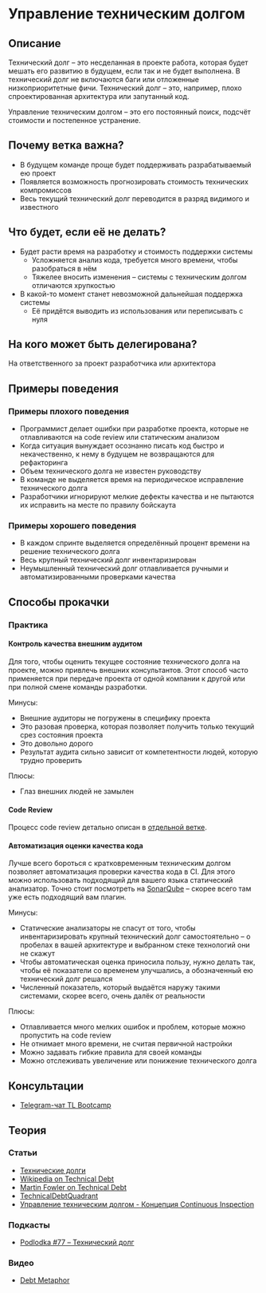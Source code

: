 # Управление техническим долгом
## Описание
Технический долг – это несделанная в проекте работа, которая будет мешать его развитию в будущем, если так и не будет выполнена. В технический долг не включаются баги или отложенные низкоприоритетные фичи. Технический долг – это, например, плохо спроектированная архитектура или запутанный код.

Управление техническим долгом – это его постоянный поиск, подсчёт стоимости и постепенное устранение.

## Почему ветка важна?
- В будущем команде проще будет поддерживать разрабатываемый ею проект
- Появляется возможность прогнозировать стоимость технических компромиссов
- Весь текущий технический долг переводится в разряд видимого и известного

## Что будет, если её не делать?
- Будет расти время на разработку и стоимость поддержки системы
  - Усложняется анализ кода, требуется много времени, чтобы разобраться в нём
  - Тяжелее вносить изменения – системы с техническим долгом отличаются хрупкостью
- В какой-то момент станет невозможной дальнейшая поддержка системы
  - Её придётся выводить из использования или переписывать с нуля

## На кого может быть делегирована?
На ответственного за проект разработчика или архитектора

## Примеры поведения
### Примеры плохого поведения
- Программист делает ошибки при разработке проекта, которые не отлавливаются на code review или статическим анализом
- Когда ситуация вынуждает осознанно писать код быстро и некачественно, к нему в будущем не возвращаются для рефакторинга
- Объем технического долга не известен руководству
- В команде не выделяется время на периодическое исправление технического долга
- Разработчики игнорируют мелкие дефекты качества и не пытаются их исправить на месте по правилу бойскаута

### Примеры хорошего поведения
- В каждом спринте выделяется определённый процент времени на решение технического долга
- Весь крупный технический долг инвентаризирован
- Неумышленный технический долг отлавливается ручными и автоматизированными проверками качества

## Способы прокачки
### Практика
#### Контроль качества внешним аудитом
Для того, чтобы оценить текущее состояние технического долга на проекте, можно привлечь внешних консультантов. Этот способ часто применяется при передаче проекта от одной компании к другой или при полной смене команды разработки.

Минусы:
- Внешние аудиторы не погружены в специфику проекта
- Это разовая проверка, которая позволяет получить только текущий срез состояния проекта
- Это довольно дорого
- Результат аудита сильно зависит от компетентности людей, которую трудно проверить

Плюсы:
- Глаз внешних людей не замылен

#### Code Review
Процесс code review детально описан в [отдельной ветке](/ru/roles/technical-lead/product-quality/code-review.md).

#### Автоматизация оценки качества кода
Лучше всего бороться с кратковременным техническим долгом позволяет автоматизация проверки качества кода в CI. Для этого можно использовать подходящий для вашего языка статический анализатор. Точно стоит посмотреть на [SonarQube](https://www.sonarqube.org/) – скорее всего там уже есть подходящий вам плагин.

Минусы:
- Статические анализаторы не спасут от того, чтобы инвентаризировать крупный технический долг самостоятельно – о пробелах в вашей архитектуре и выбранном стеке технологий они не скажут
- Чтобы автоматическая оценка приносила пользу, нужно делать так, чтобы её показатели со временем улучшались, а обозначенный ею технический долг решался
- Численный показатель, который выдаётся наружу такими системами, скорее всего, очень далёк от реальности

Плюсы:
- Отлавливается много мелких ошибок и проблем, которые можно пропустить на code review
- Не отнимает много времени, не считая первичной настройки
- Можно задавать гибкие правила для своей команды
- Можно отслеживать увеличение или понижение технического долга

## Консультации
- [Telegram-чат TL Bootcamp](https://tlinks.run/tlbootcamp)

## Теория
### Статьи
- [Технические долги](https://blog.byndyu.ru/2008/12/blog-post.html)
- [Wikipedia on Technical Debt](https://en.wikipedia.org/wiki/Technical_debt)
- [Martin Fowler on Technical Debt](https://www.martinfowler.com/bliki/TechnicalDebt.html)
- [TechnicalDebtQuadrant](https://www.martinfowler.com/bliki/TechnicalDebtQuadrant.html)
- [Управление техническим долгом - Концепция Continuous Inspection](https://infostart.ru/public/622617/)

### Подкасты
- [Podlodka #77 – Технический долг](https://soundcloud.com/podlodka/podlodka-77-tekhnicheskiy-dolg)

### Видео
- [Debt Metaphor](https://www.youtube.com/watch?v=pqeJFYwnkjE)

